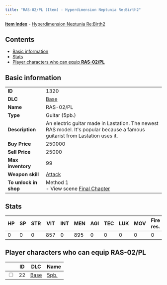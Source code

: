 ```yaml
---
title: "RAS-02/PL (Item) - Hyperdimension Neptunia Re;Birth2"
---
```


[**Item Index**](/neptunia/rb2/item/index.html) - [Hyperdimension Neptunia Re;Birth2](/neptunia/rb2)

## Contents

- [Basic information](#basic-information)
- [Stats](#stats)
- [Player characters who can equip **RAS-02/PL**](#player-characters-who-can-equip-ras-02-pl)

## Basic information

|   |   |
| -- | -- |
| **ID** | 1320 |
| **DLC** | [Base](/neptunia/rb2/dlc/0-base.html) |
| **Name** | RAS-02/PL |
| **Type** | Guitar (5pb.) |
| **Description** | An electric guitar made in Lastation. The newest RAS model. It's popular because a famous guitarist from Lastation uses it. |
| **Buy Price** | 250000 |
| **Sell Price** | 25000 |
| **Max inventory** | 99 |
| **Weapon skill** | [Attack](/neptunia/rb2/skill/0-2401-attack.html) |
| **To unlock in shop** | Method 1<br />- View scene [Final Chapter](/neptunia/rb2/scene/0-467-final-chapter.html) |

## Stats

| HP | SP | STR | VIT | INT | MEN | AGI | TEC | LUK | MOV | Fire res. | Ice res. | Wind res. | Lightning res. |
| -- | -- | --- | --- | --- | --- | --- | --- | --- | --- | --------- | -------- | --------- | -------------- |
| 0 | 0 | 0 | 857 | 0 | 895 | 0 | 0 | 0 | 0 | 0 | 0 | 0 | 0 |

## Player characters who can equip **RAS-02/PL**

|    | ID | DLC | Name |
| -- | -- | --- | ---- |
| <input type="checkbox" id="rb2-player-0-22" class="trackbox" /> | 22 | [Base](/neptunia/rb2/dlc/0-base.html) | [5pb.](/neptunia/rb2/player/0-22-5pb.html) |